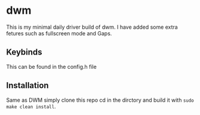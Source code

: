 # dwm
This is my minimal daily driver build of dwm. I have added some extra fetures such as fullscreen mode and Gaps. 

## Keybinds
This can be found in the config.h file

## Installation
Same as DWM simply clone this repo cd in the dirctory and build it with `sudo make clean install`.


